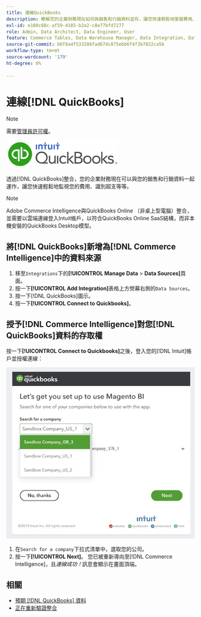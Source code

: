 ```yaml
---
title: 連線QuickBooks
description: 瞭解您的企業財務現在如何與銷售和行銷資料並存，讓您快速輕鬆地掌握費用、識別超支等等。
exl-id: e100c88c-af59-4185-b2a2-c8e77bfd7277
role: Admin, Data Architect, Data Engineer, User
feature: Commerce Tables, Data Warehouse Manager, Data Integration, Data Import/Export
source-git-commit: b6f8a4f533286fad67dc875ebb6f4f3b7022ca5b
workflow-type: tm+mt
source-wordcount: '179'
ht-degree: 0%

---
```


# 連線[!DNL QuickBooks]

>[!NOTE]
>
>需要[管理員許可權](../../../administrator/user-management/user-management.md)。

![QuickBooks標誌](../../../assets/Quickbooks.png)

透過[!DNL QuickBooks]整合，您的企業財務現在可以與您的銷售和行銷資料一起運作，讓您快速輕鬆地監視您的費用、識別超支等等。

>[!NOTE]
>
>Adobe Commerce Intelligence與QuickBooks Online （非桌上型電腦）整合，並需要以雲端連線登入Intuit帳戶，以符合QuickBooks Online SaaS結構，而非本機安裝的QuickBooks Desktop模型。

## 將[!DNL QuickBooks]新增為[!DNL Commerce Intelligence]中的資料來源

1. 移至`Integrations`下的&#x200B;**[!UICONTROL Manage Data** > **Data Sources]**&#x200B;頁面。
1. 按一下&#x200B;**[!UICONTROL Add Integration]**&#x200B;表格上方熒幕右側的`Data Sources`。
1. 按一下[!DNL QuickBooks]圖示。
1. 按一下&#x200B;**[!UICONTROL Connect to Quickbooks]**。

## 授予[!DNL Commerce Intelligence]對您[!DNL QuickBooks]資料的存取權

按一下&#x200B;**[!UICONTROL Connect to Quickbooks]**&#x200B;之後，登入您的[!DNL Intuit]帳戶並授權連線：

![QuickBooks App Store整合頁面](../../../assets/QuickBooks_App_Store_1.jpg)

1. 在`Search for a company`下拉式清單中，選取您的公司。
1. 按一下&#x200B;**[!UICONTROL Next]**。 您已被重新導向至[!DNL Commerce Intelligence]，且&#x200B;*連線成功！*&#x200B;訊息會顯示在畫面頂端。

## 相關

* [預期 [!DNL QuickBooks] 資料](../integrations/quickbooks-data.md)
* [正在重新驗證整合](https://experienceleague.adobe.com/docs/commerce-knowledge-base/kb/how-to/mbi-reauthenticating-integrations.html?lang=zh-Hant)
